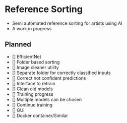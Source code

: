 # Reference Sorting

- Semi automated reference sorting for artists using AI
- A work in progress

## Planned
- [] EfficientNet
- [] Folder based sorting
- [] Image cleaner utility
- [] Separate folder for correctly classified inputs
- [] Correct not confident predictions
- [] Interface to retrain
- [] Clean old models
- [] Training progress
- [] Multiple models can be chosen
- [] Continue training
- [] GUI
- [] Docker container/Similar
